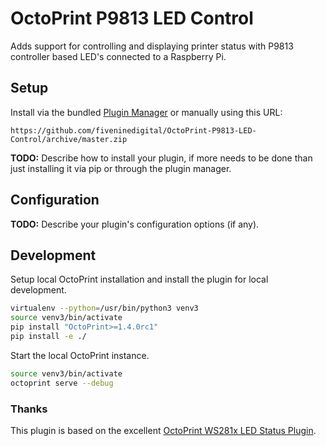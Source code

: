 # OctoPrint P9813 LED Control

Adds support for controlling and displaying printer status with P9813 controller based LED's connected to a Raspberry Pi.

## Setup

Install via the bundled [Plugin Manager](https://docs.octoprint.org/en/master/bundledplugins/pluginmanager.html)
or manually using this URL:

    https://github.com/fiveninedigital/OctoPrint-P9813-LED-Control/archive/master.zip

**TODO:** Describe how to install your plugin, if more needs to be done than just installing it via pip or through
the plugin manager.

## Configuration

**TODO:** Describe your plugin's configuration options (if any).

## Development

Setup local OctoPrint installation and install the plugin for local development.

```sh
virtualenv --python=/usr/bin/python3 venv3
source venv3/bin/activate
pip install "OctoPrint>=1.4.0rc1"
pip install -e ./
```

Start the local OctoPrint instance.

```sh
source venv3/bin/activate
octoprint serve --debug
```

### Thanks

This plugin is based on the excellent [OctoPrint WS281x LED Status Plugin](https://github.com/cp2004/OctoPrint-WS281x_LED_Status).
